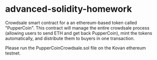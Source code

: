 # advanced-solidity-homework

Crowdsale smart contract for a an ethereum-based token called "PupperCoin". This contract will manage the entire crowdsale process (allowing users to send ETH and get back PupperCoin), mint the tokens automatically, and distribute them to buyers in one transaction.

Please run the PupperCoinCrowdsale.sol file on the Kovan ethereum testnet. 
